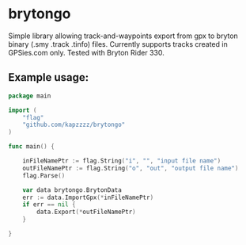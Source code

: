 # brytongo

Simple library allowing track-and-waypoints export from gpx to bryton binary (.smy .track .tinfo) files.
Currently supports tracks created in GPSies.com only. Tested with Bryton Rider 330.

## Example usage:
```go
package main

import (
	"flag"
	"github.com/kapzzzz/brytongo"
)

func main() {

	inFileNamePtr := flag.String("i", "", "input file name")
	outFileNamePtr := flag.String("o", "out", "output file name")
	flag.Parse()

	var data brytongo.BrytonData
	err := data.ImportGpx(*inFileNamePtr)
	if err == nil {
		data.Export(*outFileNamePtr)
	}

}
```
